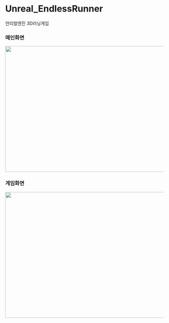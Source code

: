 # Unreal_EndlessRunner
언리얼엔진 3D러닝게임

### 메인화면
<image src ="https://user-images.githubusercontent.com/97837818/170192210-0eea4594-ec8e-4977-8f8f-7ab035877e5a.png" width="700" height="400" />


### 게임화면
<image src ="https://user-images.githubusercontent.com/97837818/170192229-bdb11dd5-de6b-4fb8-993d-3c218e399aff.png" width="700" height="400" />
